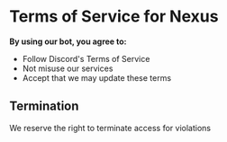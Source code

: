 # Terms of Service for Nexus

**By using our bot, you agree to:**
- Follow Discord's Terms of Service
- Not misuse our services
- Accept that we may update these terms

## Termination
We reserve the right to terminate access for violations

